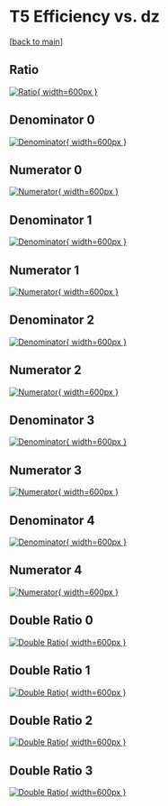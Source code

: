 # T5 Efficiency vs. dz

[[back to main](./)]



## Ratio

[![Ratio](../mtv/var/T5_xtr_11_-1_eff_dz.png){ width=600px }](../mtv/var/T5_xtr_11_-1_eff_dz.pdf)

## Denominator 0

[![Denominator](../mtv/den/T5_xtr_11_-1_eff_dz_den0.png){ width=600px }](../mtv/den/T5_xtr_11_-1_eff_dz_den0.pdf)

## Numerator 0

[![Numerator](../mtv/num/T5_xtr_11_-1_eff_dz_num0.png){ width=600px }](../mtv/num/T5_xtr_11_-1_eff_dz_num0.pdf)

## Denominator 1

[![Denominator](../mtv/den/T5_xtr_11_-1_eff_dz_den1.png){ width=600px }](../mtv/den/T5_xtr_11_-1_eff_dz_den1.pdf)

## Numerator 1

[![Numerator](../mtv/num/T5_xtr_11_-1_eff_dz_num1.png){ width=600px }](../mtv/num/T5_xtr_11_-1_eff_dz_num1.pdf)

## Denominator 2

[![Denominator](../mtv/den/T5_xtr_11_-1_eff_dz_den2.png){ width=600px }](../mtv/den/T5_xtr_11_-1_eff_dz_den2.pdf)

## Numerator 2

[![Numerator](../mtv/num/T5_xtr_11_-1_eff_dz_num2.png){ width=600px }](../mtv/num/T5_xtr_11_-1_eff_dz_num2.pdf)

## Denominator 3

[![Denominator](../mtv/den/T5_xtr_11_-1_eff_dz_den3.png){ width=600px }](../mtv/den/T5_xtr_11_-1_eff_dz_den3.pdf)

## Numerator 3

[![Numerator](../mtv/num/T5_xtr_11_-1_eff_dz_num3.png){ width=600px }](../mtv/num/T5_xtr_11_-1_eff_dz_num3.pdf)

## Denominator 4

[![Denominator](../mtv/den/T5_xtr_11_-1_eff_dz_den4.png){ width=600px }](../mtv/den/T5_xtr_11_-1_eff_dz_den4.pdf)

## Numerator 4

[![Numerator](../mtv/num/T5_xtr_11_-1_eff_dz_num4.png){ width=600px }](../mtv/num/T5_xtr_11_-1_eff_dz_num4.pdf)

## Double Ratio 0

[![Double Ratio](../mtv/ratio/T5_xtr_11_-1_eff_dz_ratio0.png){ width=600px }](../mtv/ratio/T5_xtr_11_-1_eff_dz_ratio0.pdf)

## Double Ratio 1

[![Double Ratio](../mtv/ratio/T5_xtr_11_-1_eff_dz_ratio1.png){ width=600px }](../mtv/ratio/T5_xtr_11_-1_eff_dz_ratio1.pdf)

## Double Ratio 2

[![Double Ratio](../mtv/ratio/T5_xtr_11_-1_eff_dz_ratio2.png){ width=600px }](../mtv/ratio/T5_xtr_11_-1_eff_dz_ratio2.pdf)

## Double Ratio 3

[![Double Ratio](../mtv/ratio/T5_xtr_11_-1_eff_dz_ratio3.png){ width=600px }](../mtv/ratio/T5_xtr_11_-1_eff_dz_ratio3.pdf)


